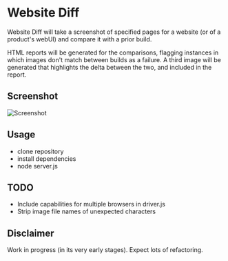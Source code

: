 # Website Diff

Website Diff will take a screenshot of specified pages for a website (or of a product's webUI) and compare it with a prior build.

HTML reports will be generated for the comparisons, flagging instances in which images don't match between builds as a failure. A third image will be generated that highlights the delta between the two, and included in the report.


## Screenshot

![Screenshot](http://at1as.github.io/github_repo_assets/webpage_diff.jpg)


## Usage

* clone repository
* install dependencies
* node server.js


## TODO

* Include capabilities for multiple browsers in driver.js
* Strip image file names of unexpected characters


## Disclaimer

Work in progress (in its very early stages). Expect lots of refactoring.
